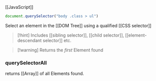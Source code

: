 [[JavaScript]]
```js
document.querySelector("body .class > ul")
```

Select an element in the [[DOM Tree]] using a qualified [[CSS selector]]

> [!hint] Includes [[sibling selector]], [[child selector]], [[element-descendant selector]] etc.

> [!warning] Returns the _first_ Element found

### querySelectorAll
returns [[Array]] of all Elements found.